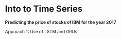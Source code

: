 # Into to Time Series 

**Predicting the price of stocks of IBM for the year 2017**

Approach 1: Use of LSTM and GRUs
